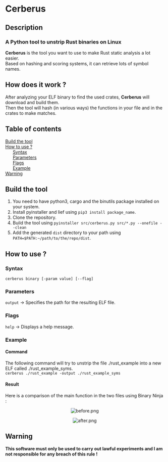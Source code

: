 # Cerberus
## Description
### A Python tool to unstrip Rust binaries on Linux
**Cerberus** is the tool you want to use to make Rust static analysis a lot easier.  
Based on hashing and scoring systems, it can retrieve lots of symbol names.
## How does it work ?
After analyzing your ELF binary to find the used crates, **Cerberus** will download and build them.  
Then the tool will hash (in various ways) the functions in your file and in the crates to make matches.  
## Table of contents
[Build the tool](#build)  
[How to use ?](#how)  
&nbsp;&nbsp;&nbsp;&nbsp;&nbsp;&nbsp;[Syntax](#how_syntax)  
&nbsp;&nbsp;&nbsp;&nbsp;&nbsp;&nbsp;[Parameters](#how_params)  
&nbsp;&nbsp;&nbsp;&nbsp;&nbsp;&nbsp;[Flags](#how_flags)  
&nbsp;&nbsp;&nbsp;&nbsp;&nbsp;&nbsp;[Example](#how_example)  
[Warning](#warning)  

<a name="build"/>

## Build the tool  
1. You need to have python3, cargo and the binutils package installed on your system.  
2. Install pyinstaller and lief using `pip3 install package_name`.  
3. Clone the repository.  
4. Build the tool using `pyinstaller src/cerberus.py src/*.py --onefile --clean`  
5. Add the generated `dist` directory to your path using `PATH=$PATH:~/path/to/the/repo/dist`.  

<a name="how"/>

## How to use ?

<a name="how_syntax"/>

### Syntax
`cerberus binary [-param value] [--flag]`

<a name="how_params"/>

### Parameters
`output` -> Specifies the path for the resulting ELF file.  

<a name="how_flags"/>

### Flags
`help` -> Displays a help message.  

<a name="how_example"/>

### Example
#### Command
The following command will try to unstrip the file ./rust_example into a new ELF called ./rust_example_syms.  
`cerberus ./rust_example -output ./rust_example_syms`
#### Result
Here is a comparison of the main function in the two files using Binary Ninja :  

<p align="center">
  <img src="https://i.imgur.com/uvpC63E.png" alt="before.png"/>
</p>

<p align="center">
  <img src="https://i.imgur.com/Sp3ct49.png" alt="after.png"/>
</p>

<a name="warning"/>

## Warning
**This software must only be used to carry out lawful experiments and I am not responsible for any breach of this rule !**  
